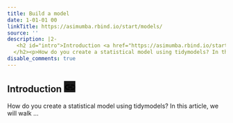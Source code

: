 ```yaml
---
title: Build a model
date: 1-01-01 00
linkTitle: https://asimumba.rbind.io/start/models/
source: ''
description: |2-
   <h2 id="intro">Introduction <a href="https://asimumba.rbind.io/start/models/#intro"> <svg class="anchor-symbol" aria-hidden="true" height="26" width="26" viewBox="0 0 22 22" xmlns="http://www.w3.org/2000/svg"> <path d="M0 0h24v24H0z" fill="currentColor"></path> <path d="M3.9 12c0-1.71 1.39-3.1 3.1-3.1h4V7H7c-2.76.0-5 2.24-5 5s2.24 5 5 5h4v-1.9H7c-1.71.0-3.1-1.39-3.1-3.1zM8 13h8v-2H8v2zm9-6h-4v1.9h4c1.71.0 3.1 1.39 3.1 3.1s-1.39 3.1-3.1 3.1h-4V17h4c2.76.0 5-2.24 5-5s-2.24-5-5-5z"></path> </svg> </a>
  </h2><p>How do you create a statistical model using tidymodels? In this article, we will walk ...
disable_comments: true
---
```

 <h2 id="intro">Introduction <a href="https://asimumba.rbind.io/start/models/#intro"> <svg class="anchor-symbol" aria-hidden="true" height="26" width="26" viewBox="0 0 22 22" xmlns="http://www.w3.org/2000/svg"> <path d="M0 0h24v24H0z" fill="currentColor"></path> <path d="M3.9 12c0-1.71 1.39-3.1 3.1-3.1h4V7H7c-2.76.0-5 2.24-5 5s2.24 5 5 5h4v-1.9H7c-1.71.0-3.1-1.39-3.1-3.1zM8 13h8v-2H8v2zm9-6h-4v1.9h4c1.71.0 3.1 1.39 3.1 3.1s-1.39 3.1-3.1 3.1h-4V17h4c2.76.0 5-2.24 5-5s-2.24-5-5-5z"></path> </svg> </a>
</h2><p>How do you create a statistical model using tidymodels? In this article, we will walk ...